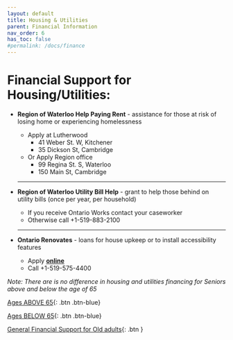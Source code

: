 ```yaml
---
layout: default
title: Housing & Utilities
parent: Financial Information
nav_order: 6
has_toc: false
#permalink: /docs/finance
---
```


#  Financial Support for Housing/Utilities:

- **Region of Waterloo Help Paying Rent** - assistance for those at risk of losing home or experiencing homelessness
  * Apply at Lutherwood 
    * 41 Weber St. W, Kitchener
    * 35 Dickson St, Cambridge
  * Or Apply Region office 
    * 99 Regina St. S, Waterloo
    * 150 Main St, Cambridge
    
  ___
  
- **Region of Waterloo Utility Bill Help** - grant to help those behind on utility bills (once per year, per household)
  * If you receive Ontario Works contact your caseworker
  * Otherwise call +1-519-883-2100
  
  ___
- **Ontario Renovates** - loans for house upkeep or to install accessibility features
  * Apply [**online**](https://showmethegreen.ca/home/home-improvement/ontario-renovates-program/)
  * Call +1-519-575-4400

*Note:* _There are is no difference in housing and utilities financing for Seniors above and below the age of 65_

[Ages ABOVE 65](./Above65.md){: .btn .btn-blue}

[Ages BELOW 65](./Below65.md){: .btn .btn-blue}

[General Financial Support for Old adults](./financialhelp.md){: .btn }
